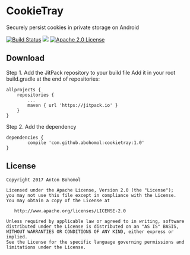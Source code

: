 # CookieTray
Securely persist cookies in private storage on Android

[![Build Status](https://travis-ci.org/abohomol/cookietray.svg?branch=master)](https://travis-ci.org/abohomol/cookietray) [![](https://jitpack.io/v/abohomol/cookietray.svg)](https://jitpack.io/#abohomol/cookietray) [![Apache 2.0 License](https://img.shields.io/hexpm/l/plug.svg) ](https://github.com/abohomol/cookietray/blob/master/LICENSE)

## Download

Step 1. Add the JitPack repository to your build file
Add it in your root build.gradle at the end of repositories:

	allprojects {
		repositories {
			...
			maven { url 'https://jitpack.io' }
		}
	}

Step 2. Add the dependency

	dependencies {
	        compile 'com.github.abohomol:cookietray:1.0'
	}

## License

    Copyright 2017 Anton Bohomol

    Licensed under the Apache License, Version 2.0 (the "License");
    you may not use this file except in compliance with the License.
    You may obtain a copy of the License at

       http://www.apache.org/licenses/LICENSE-2.0

    Unless required by applicable law or agreed to in writing, software
    distributed under the License is distributed on an "AS IS" BASIS,
    WITHOUT WARRANTIES OR CONDITIONS OF ANY KIND, either express or implied.
    See the License for the specific language governing permissions and
    limitations under the License.